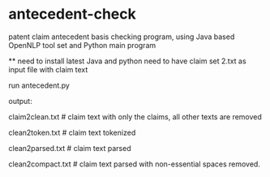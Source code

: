 # antecedent-check
patent claim antecedent basis checking program, using Java based OpenNLP tool set and Python main program

** need to install latest Java and python
need to have claim set 2.txt as input file with claim text

run antecedent.py

output:

claim2clean.txt # claim text with only the claims, all other texts are removed

clean2token.txt # claim text tokenized

clean2parsed.txt # claim text parsed

clean2compact.txt # claim text parsed with non-essential spaces removed.
